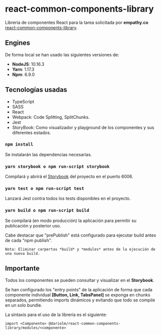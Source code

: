 # react-common-components-library 
 Librería de componentes React para la tarea solicitada por **empathy.co** [react-common-components-library](https://github.com/DarioLM/react-common-components-library).

## Engines

De forma local se han usado las siguientes versiones de:
- **NodeJS**: 10.16.3
- **Yarn**: 1.17.3
- **Npm**: 6.9.0

## Tecnologías usadas

- TypeScript
- SASS
- React
- Webpack: Code Splitting, SplitChunks.
- Jest
- StoryBook: Como visualizador y playground de los componentes y sus diferentes estados.

### `npm install`

Se instalarán las dependencias necesarias.

### `yarn storybook o npm run-script storybook`

Compilará y abrirá el [Storybook](http://localhost:6006/) del proyecto en el puerto 6006.<br />

### `yarn test o npm run-script test`

Lanzará Jest contra todos los tests disponibles en el proyecto.

### `yarn build o npm run-script build`

Se compilará (en modo producción) la aplicación para permitir su publicación y posterior uso.

Cabe destacar que "prePublish" está configurado para ejecutar build antes de cada "npm publish".

    Nota: Eliminar carpertas *build* y *modules* antes de la ejecución de una nueva build.

## Importante

Todos los componentes se pueden consultar y visualizar en el **Storybook**.

Se han configurado los "entry points" de la aplicación de forma que cada componente individual **[Button, Link, TabsPanel]** se
exponga en chunks separados, permitiendo imports dinámicos y evitando que todo se compile en un solo bundle.

La síntaxis para el uso de la librería es el siguiente:

    import <Componente> @dariolm/react-common-components-library/modules/<componente>